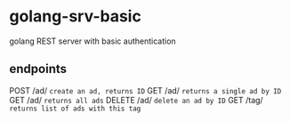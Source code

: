 # golang-srv-basic

golang REST server with basic authentication

## endpoints

POST   /ad/ `create an ad, returns ID`
GET    /ad/<adid> `returns a single ad by ID`
GET    /ad/ `returns all ads`
DELETE /ad/<adid> `delete an ad by ID`
GET    /tag/<tagname> `returns list of ads with this tag`
